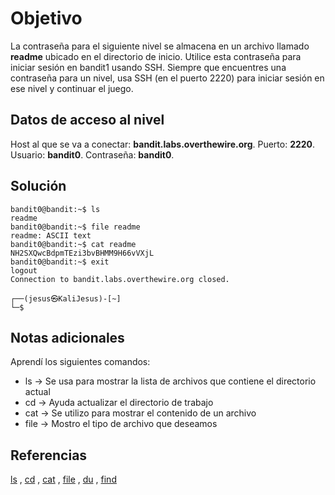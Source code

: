 
# Objetivo

La contraseña para el siguiente nivel se almacena en un archivo llamado **readme** ubicado en el directorio de inicio. Utilice esta contraseña para iniciar sesión en bandit1 usando SSH. Siempre que encuentres una contraseña para un nivel, usa SSH (en el puerto 2220) para iniciar sesión en ese nivel y continuar el juego.

## Datos de acceso al nivel

Host al que se va a conectar: **bandit.labs.overthewire.org**.
Puerto: **2220**.
Usuario: **bandit0**.
Contraseña: **bandit0**.

## Solución
```
bandit0@bandit:~$ ls
readme
bandit0@bandit:~$ file readme
readme: ASCII text
bandit0@bandit:~$ cat readme
NH2SXQwcBdpmTEzi3bvBHMM9H66vVXjL
bandit0@bandit:~$ exit
logout
Connection to bandit.labs.overthewire.org closed.
                                                                                                    
┌──(jesus㉿KaliJesus)-[~]
└─$ 

```

## Notas adicionales

Aprendí los siguientes comandos:
- ls -> Se usa para mostrar la lista de archivos que contiene el directorio actual
- cd -> Ayuda actualizar el directorio de trabajo
- cat -> Se utilizo para mostrar el contenido de un archivo
- file -> Mostro el tipo de archivo que deseamos

## Referencias

[ls](https://man7.org/linux/man-pages/man1/ls.1.html) , [cd](https://man7.org/linux/man-pages/man1/cd.1p.html) , [cat](https://man7.org/linux/man-pages/man1/cat.1.html) , [file](https://man7.org/linux/man-pages/man1/file.1.html) , [du](https://man7.org/linux/man-pages/man1/du.1.html) , [find](https://man7.org/linux/man-pages/man1/find.1.html)
